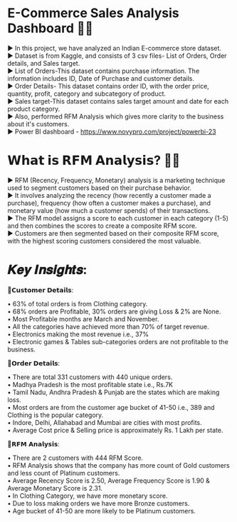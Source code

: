 # E-Commerce Sales Analysis Dashboard 👩‍💻

► In this project, we have analyzed an Indian E-commerce store dataset. <br>
► Dataset is from Kaggle, and consists of 3 csv files- List of Orders, Order details, and Sales target. <br>
► List of Orders-This dataset contains purchase information. The information includes ID, Date of Purchase and customer details. <br>
► Order Details- This dataset contains order ID, with the order price, quantity, profit, category and subcategory of product.<br>
► Sales target-This dataset contains sales target amount and date for each product category. <br>
► Also, performed RFM Analysis which gives more clarity to the business about it's customers. <br>
► Power BI dashboard - https://www.novypro.com/project/powerbi-23

# 𝗪𝗵𝗮𝘁 𝗶𝘀 𝗥𝗙𝗠 𝗔𝗻𝗮𝗹𝘆𝘀𝗶𝘀? 👩‍💻 <br>

► RFM (Recency, Frequency, Monetary) analysis is a marketing technique used to segment customers based on their purchase behavior. <br>
► It involves analyzing the recency (how recently a customer made a purchase), frequency (how often a customer makes a purchase), and monetary value (how much a customer spends) of their transactions. <br>
► The RFM model assigns a score to each customer in each category (1-5) and then combines the scores to create a composite RFM score. <br>
► Customers are then segmented based on their composite RFM score, with the highest scoring customers considered the most valuable. <br>

# 𝑲𝒆𝒚 𝑰𝒏𝒔𝒊𝒈𝒉𝒕𝒔: <br>

🎯𝗖𝘂𝘀𝘁𝗼𝗺𝗲𝗿 𝗗𝗲𝘁𝗮𝗶𝗹𝘀:

• 63% of total orders is from Clothing category. <br>
• 68% orders are Profitable, 30% orders are giving Loss & 2% are None. <br>
• Most Profitable months are March and November. <br>
• All the categories have achieved more than 70% of target revenue.<br>
• Electronics making the most revenue i.e., 37% <br>
• Electronic games & Tables sub-categories orders are not profitable to the business. <br>

🎯𝗢𝗿𝗱𝗲𝗿 𝗗𝗲𝘁𝗮𝗶𝗹𝘀:

• There are total 331 customers with 440 unique orders. <br>
• Madhya Pradesh is the most profitable state i.e., Rs.7K <br>
• Tamil Nadu, Andhra Pradesh & Punjab are the states which are making loss. <br>
• Most orders are from the customer age bucket of 41-50 i.e., 389 and Clothing is the popular category. <br>
• Indore, Delhi, Allahabad and Mumbai are cities with most profits. <br>
• Average Cost price & Selling price is approximately Rs. 1 Lakh per state. <br>

🎯𝗥𝗙𝗠 𝗔𝗻𝗮𝗹𝘆𝘀𝗶𝘀:

• There are 2 customers with 444 RFM Score. <br>
• RFM Analysis shows that the company has more count of Gold customers and less count of Platinum customers. <br>
• Average Recency Score is 2.50, Average Frequency Score is 1.90 & Average Monetary Score is 2.31. <br>
• In Clothing Category, we have more monetary score. <br>
• Due to loss making orders we have more Bronze customers. <br>
• Age bucket of 41-50 are more likely to be Platinum customers. <br>


